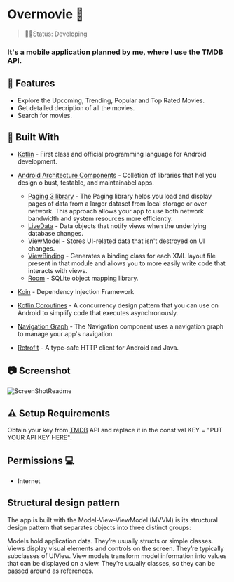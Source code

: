 <h1>Overmovie  🎥</h1>

> 👨‍💻Status: Developing

### It's a mobile application planned by me, where I use the TMDB API.

## 🚀 Features 

+ Explore the Upcoming, Trending, Popular and Top Rated Movies.
+ Get detailed decription of all the movies.
+ Search for movies.

## 🧰 Built With 

* [Kotlin](https://kotlinlang.org/) - First class and official programming language for Android development.
* [Android Architecture Components](https://developer.android.com/topic/libraries/architecture) - Colletion of libraries that hel you design o bust, testable, and maintainabel apps.

  * [Paging 3 library](https://developer.android.com/topic/libraries/architecture/paging/v3-overview) - The Paging library helps you load and display pages of data from
  a larger dataset from local storage or over network. This approach allows your app to use both network bandwidth and system resources more efficiently.
  * [LiveData](https://developer.android.com/topic/libraries/architecture/livedata) -  Data objects that notify views when the underlying database changes.
  * [ViewModel](https://developer.android.com/topic/libraries/architecture/viewmodel) - Stores UI-related data that isn't destroyed on UI changes.
  * [ViewBinding](https://developer.android.com/topic/libraries/view-binding) - Generates a binding class for each XML layout file present in that module and allows you to more easily write code that interacts with views.
  * [Room](https://developer.android.com/topic/libraries/architecture/room) - SQLite object mapping library.
 
 * [Koin](https://insert-koin.io/) - Dependency Injection Framework
  
 * [Kotlin Coroutines](https://developer.android.com/kotlin/coroutines) - A concurrency design pattern that you can use on Android to simplify code that executes asynchronously.
  
* [Navigation Graph](https://developer.android.com/guide/navigation/navigation-design-graph) - The Navigation component uses a navigation graph to manage your app's navigation.
* [Retrofit](https://square.github.io/retrofit/) - A type-safe HTTP client for Android and Java.

## 📷 Screenshot

![ScreenShotReadme](https://user-images.githubusercontent.com/58862763/190878296-fe2d7955-0453-40f1-a56c-00494f731d45.jpg)

## ⚠️ Setup Requirements
Obtain your key from [TMDB](https://www.themoviedb.org/documentation/api) API and replace it in the const val KEY = "PUT YOUR API KEY HERE":

## Permissions 💻
+ Internet

## Structural design pattern
The app is built with the Model-View-ViewModel (MVVM) is its structural design pattern that separates objects into three distinct groups:

Models hold application data. They’re usually structs or simple classes.
Views display visual elements and controls on the screen. They’re typically subclasses of UIView.
View models transform model information into values that can be displayed on a view. They’re usually classes, so they can be passed around as references.
